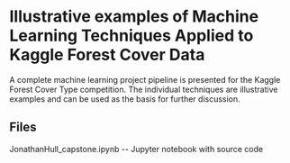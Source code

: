 # Illustrative examples of Machine Learning Techniques Applied to Kaggle Forest Cover Data

A complete machine learning project pipeline is presented for the Kaggle Forest Cover Type competition.  The individual techniques are illustrative examples and can be used as the basis for further discussion.

## Files

JonathanHull_capstone.ipynb -- Jupyter notebook with source code
